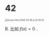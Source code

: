 # 42

<img src="/Users/yangdong/Library/CloudStorage/OneDrive-Personal/Media/Knowledge Base.media/Screen Shot 2022-02-16 at 22.30.22.png" alt="Screen Shot 2022-02-16 at 22.30.22" style="zoom:50%;" />

B. 比如 $f(x)=0$ ．
